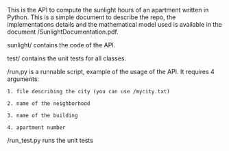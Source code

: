 This is the API to compute the sunlight hours of an apartment written in Python. 
This is a simple document to describe the repo, the implementations details and the mathematical model used is available in the document /SunlightDocumentation.pdf.

sunlight/ contains the code of the API.

test/ contains the unit tests for all classes.

/run.py is a runnable script, example of the usage of the API. It requires 4 arguments:

	1. file describing the city (you can use /mycity.txt)
	
	2. name of the neighborhood
	
	3. name of the building
	
	4. apartment number
	
/run_test.py runs the unit tests
